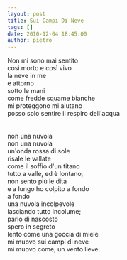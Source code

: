 ```yaml
---
layout: post
title: Sui Campi Di Neve
tags: []
date: 2010-12-04 18:45:00
author: pietro
---
```

Non mi sono mai sentito<br/>così morto e così vivo<br/>la neve in me<br/>e attorno<br/>sotto le mani<br/>come fredde squame bianche<br/>mi proteggono mi aiutano<br/>posso solo sentire il respiro dell'acqua<br/><br/><br/>non una nuvola<br/>non una nuvola<br/>un'onda rossa di sole<br/>risale le vallate<br/>come il soffio d'un titano<br/>tutto a valle, ed è lontano,<br/>non sento più le dita<br/>e a lungo ho colpito a fondo<br/>a fondo<br/>una nuvola incolpevole<br/>lasciando tutto incolume;<br/>parlo di nascosto<br/>spero in segreto<br/>lento come una goccia di miele<br/>mi muovo sui campi di neve<br/>mi muovo come, un vento lieve.<br/>
